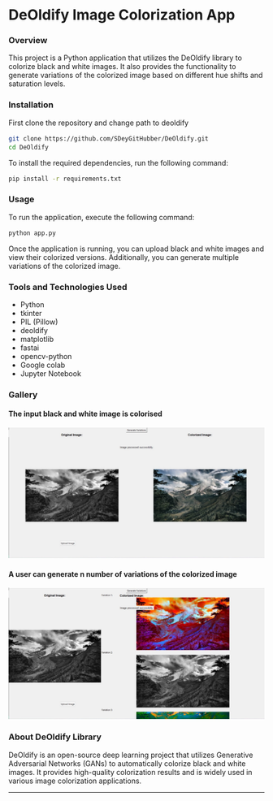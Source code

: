 # DeOldify Image Colorization App

### Overview

This project is a Python application that utilizes the DeOldify library to colorize black and white images. It also provides the functionality to generate variations of the colorized image based on different hue shifts and saturation levels.

### Installation
First clone the repository and change path to deoldify
```bash
git clone https://github.com/SDeyGitHubber/DeOldify.git
cd DeOldify
```

To install the required dependencies, run the following command:

```bash
pip install -r requirements.txt
```

### Usage
To run the application, execute the following command:

```bash
python app.py
```
Once the application is running, you can upload black and white images and view their colorized versions. Additionally, you can generate multiple variations of the colorized image.

### Tools and Technologies Used
- Python
- tkinter
- PIL (Pillow)
- deoldify
- matplotlib
- fastai
- opencv-python
- Google colab
- Jupyter Notebook

### Gallery

#### The input black and white image is colorised
![colorised](./ss/colorisedSS.jpeg)

#### A user can generate n number of variations of the colorized image
![variations](./ss/variationSS.jpeg)

### About DeOldify Library
DeOldify is an open-source deep learning project that utilizes Generative Adversarial Networks (GANs) to automatically colorize black and white images. It provides high-quality colorization results and is widely used in various image colorization applications.

---